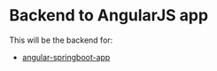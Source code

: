 <H1> Backend to AngularJS app</H1>


  This will be the backend for: 
  - [angular-springboot-app](https://github.com/WendigoApples/angular-springboot-app)


  
